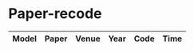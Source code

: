 # Paper-recode
| Model | Paper | Venue | Year | Code | Time |
| :---: | :---: | :---: | :--: | :--: | :--: |



